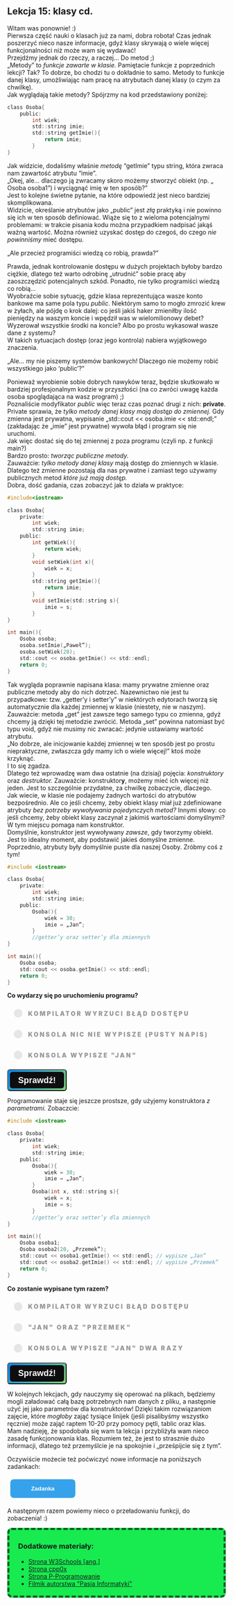 <style>
.rad-label {
  display: flex;
  align-items: center;

  border-radius: 100px;
  padding: 10px 16px;
  margin: 10px 0;

  cursor: pointer;
  transition: .3s;
}

.rad-label:hover,
.rad-label:focus-within {
  background: hsla(0, 0%, 80%, .14);
}

.rad-input {
  position: absolute;
  visibility: hidden;
  width: 1px;
  height: 1px;
  opacity: 0;
  z-index: -1;
}

.rad-design {
  width: 18px;
  height: 18px;
  border-radius: 80px;

  background: linear-gradient(to right bottom, hsl(154, 97%, 62%), hsl(225, 97%, 62%));
  position: relative;
}

.rad-design::before {
  content: '';

  display: inline-block;
  width: inherit;
  height: inherit;
  border-radius: inherit;

  background: hsl(0, 0%, 90%);
  transform: scale(1.1);
  transition: .3s;
}

.rad-input:checked+.rad-design::before {
  transform: scale(0);
}

.rad-text {
  color: hsl(0, 0%, 60%);
  margin-left: 14px;
  letter-spacing: 3px;
  text-transform: uppercase;
  font-size: 14px;
  font-weight: 900;

  transition: .3s;
}

.rad-input:checked~.rad-text {
  color: hsl(0, 0%, 40%);
}

.btn {
  background-image: linear-gradient(135deg, #008aff, #86d472);
  border-radius: 6px;
  box-sizing: border-box;
  color: #ffffff;
  display: block;
  height: 50px;
  font-size: 1.4em;
  font-weight: 600;
  padding: 4px;
  position: relative;
  text-decoration: none;
  width: 7em;
  z-index: 2;
}

.btn:hover {
  color: #fff;
}

.btn .btnspan {
  align-items: center;
  background: #0e0e10;
  border-radius: 6px;
  display: flex;
  justify-content: center;
  height: 100%;
  transition: background 0.5s ease;
  width: 100%;
}

.btn:hover .btnspan {
  background: transparent;
}

.exercise {
	position: relative;
	max-width: 30em;
	
	background-color: #fff;
	padding: 1.125em 1.5em;
	font-size: 1.25em;
	border-radius: 1rem;
  box-shadow:	0 0.125rem 0.5rem rgba(0, 0, 0, .3), 0 0.0625rem 0.125rem rgba(0, 0, 0, .2);
}

.exercise::before {
	content: '';
	position: absolute;
	width: 0;
	height: 0;
	bottom: 100%;
	left: 1.5em; 
	border: .75rem solid transparent;
	border-top: none;

	border-bottom-color: #fff;
	filter: drop-shadow(0 -0.0625rem 0.0625rem rgba(0, 0, 0, .1));
}

.exerciseButton {
  border: 0;
  text-align: center;
  display: inline-block;
  padding: 14px;
  width: 150px;
  margin: 7px;
  color: #ffffff;
  background-color: #36a2eb;
  border-radius: 8px;
  font-family: "proxima-nova-soft", sans-serif;
  font-weight: 600;
  text-decoration: none;
  transition: box-shadow 200ms ease-out;
}
</style>

<h2>Lekcja 15: klasy cd.</h2>

Witam was ponownie! :) <br/>
Pierwsza część nauki o klasach już za nami, dobra robota! Czas jednak poszerzyć nieco nasze informacje, gdyż klasy skrywają o wiele więcej funkcjonalności niż może wam się wydawać!<br/>
Przejdźmy jednak do rzeczy, a raczej… Do metod ;)<br/>
„Metody” to *funkcje zawarte w klasie.* Pamiętacie funkcje z poprzednich lekcji? Tak? To dobrze, bo chodzi tu o dokładnie to samo. Metody to funkcje danej klasy, umożliwiając nam pracę na atrybutach danej klasy (o czym za chwilkę).<br/>
Jak wyglądają takie metody? Spójrzmy na kod przedstawiony poniżej:<br/>

```c
class Osoba{
	public:
		int wiek;
		std::string imie;
		std::string getImie(){
			return imie;
		}
}
```

Jak widzicie, dodaliśmy właśnie *metodę* “getImie” typu string, która zwraca nam zawartość atrybutu “imie”.<br/>
„Okej, ale… dlaczego ją zwracamy skoro możemy stworzyć obiekt (np. „ Osoba osoba1”) i wyciągnąć imię w ten sposób?”<br/>
Jest to kolejne świetne pytanie, na które odpowiedź jest nieco bardziej skomplikowana.<br/>
Widzicie, określanie atrybutów jako „public” jest *złą* praktyką i nie powinno się ich w ten sposób definiować. Wiąże się to z wieloma potencjalnymi problemami: w trakcie pisania kodu można przypadkiem nadpisać jakąś ważną wartość. Można również uzyskać dostęp do czegoś, do czego *nie powinniśmy* mieć dostępu.<br/>

„Ale przecież programiści wiedzą co robią, prawda?”<br/>

Prawda, jednak kontrolowanie dostępu w dużych projektach byłoby bardzo ciężkie, dlatego też warto odrobinę „utrudnić” sobie pracę aby zaoszczędzić potencjalnych szkód. Ponadto, nie tylko programiści wiedzą co robią…<br/>
Wyobraźcie sobie sytuację, gdzie klasa reprezentująca wasze konto bankowe ma same pola typu *public*. Niektórym samo to mogło zmrozić krew w żyłach, ale pójdę o krok dalej: co jeśli jakiś haker zmieniłby ilość pieniędzy na waszym koncie i wpędził was w wielomilionowy debet? Wyzerował wszystkie środki na koncie? Albo po prostu wykasował wasze dane z systemu?<br/>
W takich sytuacjach dostęp (oraz jego kontrola) nabiera wyjątkowego znaczenia.<br/>

„Ale… my nie piszemy systemów bankowych! Dlaczego nie możemy robić wszystkiego jako ‘public’?”<br/>

Ponieważ wyrobienie sobie dobrych nawyków teraz, będzie skutkowało w bardziej profesjonalnym kodzie w przyszłości (na co zwróci uwagę każda osoba spoglądająca na wasz program) ;)<br/>
Poznaliście modyfikator *public* więc teraz czas poznać drugi z nich: **private**.<br/>
Private sprawia, że *tylko metody danej klasy mają dostęp do zmiennej.* Gdy zmienna jest prywatna, wypisanie „std::cout << osoba.imie << std::endl;” (zakładając że „imie” jest prywatne) wywoła błąd i program się nie uruchomi.<br/>
Jak więc dostać się do tej zmiennej z poza programu (czyli np. z funkcji main?)<br/>
Bardzo prosto: *tworząc publiczne metody.*<br/>
Zauważcie: *tylko metody danej klasy* mają dostęp do zmiennych w klasie. Dlatego też zmienne pozostają dla nas prywatne i zamiast tego używamy publicznych metod *które już mają dostęp.*<br/>
Dobra, dość gadania, czas zobaczyć jak to działa w praktyce:<br/>

```c
#include<iostream>

class Osoba{
	private:
		int wiek;
		std::string imie;
	public:
		int getWiek(){
			return wiek;
		}
		void setWiek(int x){
			wiek = x;
		}
		std::string getImie(){
			return imie;
		}
		void setImie(std::string s){
			imie = s;
		}
}

int main(){
	Osoba osoba;
	osoba.setImie(„Paweł”);
	osoba.setWiek(28);
	std::cout << osoba.getImie() << std::endl;
	return 0;
}
```

Tak wygląda poprawnie napisana klasa: mamy prywatne zmienne oraz publiczne metody aby do nich dotrzeć. Nazewnictwo nie jest tu przypadkowe: tzw. „getter’y i setter’y” w niektórych edytorach tworzą się automatycznie dla każdej zmiennej w klasie (niestety, nie w naszym). Zauważcie: metoda „get” jest zawsze tego samego typu co zmienna, gdyż chcemy ją dzięki tej metodzie zwrócić. Metoda „set” powinna natomiast być typu void, gdyż nie musimy nic zwracać: jedynie ustawiamy wartość atrybutu.<br/>
„No dobrze, ale inicjowanie każdej zmiennej w ten sposób jest po prostu niepraktyczne, zwłaszcza gdy mamy ich o wiele więcej!” ktoś może krzyknąć.<br/>
I to się zgadza.<br/>
Dlatego też wprowadzę wam dwa ostatnie (na dzisiaj) pojęcia: *konstruktory* oraz *destruktor.* Zauważcie: konstruktor**y**, możemy mieć ich więcej niż jeden. Jest to szczególnie przydatne, za chwilkę zobaczycie, dlaczego.<br/>
Jak wiecie, w klasie nie podajemy żadnych wartości do atrybutów bezpośrednio. Ale co jeśli chcemy, żeby obiekt klasy miał już zdefiniowane atrybuty *bez potrzeby wywoływania pojedynczych metod?* Innymi słowy: co jeśli chcemy, żeby obiekt klasy zaczynał z jakimiś wartościami domyślnymi?<br/>
W tym miejscu pomaga nam konstruktor.<br/>
Domyślnie, konstruktor jest wywoływany *zawsze*, gdy tworzymy obiekt. Jest to idealny moment, aby podstawić jakieś domyślne zmienne.<br/>
Poprzednio, atrybuty były domyślnie puste dla naszej Osoby. Zróbmy coś z tym!<br/>

```c
#include <iostream>

class Osoba{
	private:
		int wiek;
		std::string imie;
	public:
		Osoba(){
			wiek = 30;
			imie = „Jan”;
		}
		//getter’y oraz setter’y dla zmiennych
}

int main(){
	Osoba osoba;
	std::cout << osoba.getImie() << std::endl;
	return 0;
}
```

**Co wydarzy się po uruchomieniu programu?**
<form> 
<label class="rad-label">
<input type="radio" class="rad-input" name="fav_language" value="HTML" id="op1">
<div class="rad-design"></div>
<div class="rad-text">Kompilator wyrzuci błąd dostępu</div>
</label>

<label class="rad-label">
<input type="radio" class="rad-input" name="fav_language" value="HTML" id="op2">
<div class="rad-design"></div>
<div class="rad-text">Konsola nic nie wypisze (pusty napis)</div>
</label>

<label class="rad-label">
<input type="radio" class="rad-input" name="fav_language" value="HTML" id="op3">
<div class="rad-design"></div>
<div class="rad-text">Konsola wypisze "Jan"</div>
</label>

</form>

<button id="baton" class="btn" onclick = "
if(document.getElementById('op1').checked || document.getElementById('op2').checked || document.getElementById('op3').checked){
	if(document.getElementById('op1').checked){
		document.getElementById('answer').innerHTML = 'Nie tym razem: mamy dostęp do tej zmiennej dzięki publicznej metodzie.';
		document.getElementById('answer').style='display:block;';
		}
	else if(document.getElementById('op2').checked){
		document.getElementById('answer').innerHTML = 'Nie: napis istnieje dzieki przypisaniu w konstruktorze.';
		document.getElementById('answer').style='display:block;';
	}
	else if(document.getElementById('op3').checked){
		document.getElementById('answer').innerHTML = 'Dokładnie tak, brawo!';
		document.getElementById('answer').style='display:block;';
	}
}
"><span class="btnspan">Sprawdź!</span></button>

<p id="answer" class="exercise" style="display:none;"></p>

Programowanie staje się jeszcze prostsze, gdy użyjemy konstruktora *z parametrami.* Zobaczcie:

```c
#include <iostream>

class Osoba{
	private:
		int wiek;
		std::string imie;
	public:
		Osoba(){
			wiek = 30;
			imie = „Jan”;
		}
		Osoba(int x, std::string s){
			wiek = x;
			imie = s;
		}
		//getter’y oraz setter’y dla zmiennych
}

int main(){
	Osoba osoba1;
	Osoba osoba2(20, „Przemek”);
	std::cout << osoba1.getImie() << std::endl; // wypisze „Jan”
	std::cout << osoba2.getImie() << std::endl; // wypisze „Przemek”
	return 0;
}
```

**Co zostanie wypisane tym razem?**
<form> 
<label class="rad-label">
<input type="radio" class="rad-input" name="fav_language" value="HTML" id="op4">
<div class="rad-design"></div>
<div class="rad-text">Kompilator wyrzuci błąd dostępu</div>
</label>

<label class="rad-label">
<input type="radio" class="rad-input" name="fav_language" value="HTML" id="op5">
<div class="rad-design"></div>
<div class="rad-text">"Jan" oraz "Przemek"</div>
</label>

<label class="rad-label">
<input type="radio" class="rad-input" name="fav_language" value="HTML" id="op6">
<div class="rad-design"></div>
<div class="rad-text">Konsola wypisze "Jan" dwa razy</div>
</label>

</form>

<button id="baton" class="btn" onclick = "
if(document.getElementById('op4').checked || document.getElementById('op5').checked || document.getElementById('op6').checked){
	if(document.getElementById('op4').checked){
		document.getElementById('answer2').innerHTML = 'Nie tym razem: mamy dostęp do tej zmiennej dzięki publicznej metodzie.';
		document.getElementById('answer2').style='display:block;';
		}
	else if(document.getElementById('op5').checked){
		document.getElementById('answer2').innerHTML = 'Dokładnie tak, brawo!';
		document.getElementById('answer2').style='display:block;';
	}
	else if(document.getElementById('op6').checked){
		document.getElementById('answer2').innerHTML = 'Niestety nie: spójrzcie jeszcze raz na tworzenie obiektów w funkcji main()';
		document.getElementById('answer2').style='display:block;';
	}
}
"><span class="btnspan">Sprawdź!</span></button>

<p id="answer2" class="exercise" style="display:none;"></p>

W kolejnych lekcjach, gdy nauczymy się operować na plikach, będziemy mogli załadować całą bazę potrzebnych nam danych z pliku, a następnie użyć jej jako parametrów dla konstruktorów! Dzięki takim rozwiązaniom zajęcie, które *mogłoby* zająć tysiące linijek (jeśli pisalibyśmy wszystko ręcznie) może zająć raptem 10-20 przy pomocy pętli, tablic oraz klas.<br/>
Mam nadzieję, że spodobała się wam ta lekcja i przybliżyła wam nieco zasadę funkcjonowania klas. Rozumiem też, że jest to strasznie dużo informacji, dlatego też przemyślcie je na spokojnie i „prześpijcie się z tym”.

Oczywiście możecie też poćwiczyć nowe informacje na poniższych zadankach:

<button onclick="if (document.getElementById('exercises').style.display === 'none') {document.getElementById('exercises').style.display = 'block';} else {document.getElementById('exercises').style.display = 'none';}" class="exerciseButton">Zadanka</button>

<div id="exercises" style="display: none" class="exercise">
1.<br/>
  Napiszcie klasę "lodówka": opatrzcie ją w funkcję chłodzenia oraz mrożenia.<br/>
2.<br/>
  Rozszerzmy program z ćw.1: dołóżcie klasy "owoc" oraz "warzywo", pozwólcie lodówce przechowywać po kilka z nich (np 5, 8).<br/>
3.<br/>
  Rozszerzając dalej nasz program: napiszcie metody mówiące użytkownikowi, ile ma wolnego miejsca. Zauważcie: wolne miejsce jest *wspólne* dla warzyw i owoców.<br/>
  Może jakaś zmienna licząca dostępne miejsce..?
</div>

A następnym razem powiemy nieco o przeładowaniu funkcji, do zobaczenia! :)

<div style="background-color: #17eb50;border-radius: 10px;padding: 5px;padding-left: 20px;border: 5px #0f6124 dashed;">
<h3>Dodatkowe materiały:</h3>

- <a href="https://www.w3schools.com/cpp/cpp_classes.asp">Strona W3Schools [ang.]</a>
- <a href="https://cpp0x.pl/kursy/Kurs-C++/Dodatkowe-materialy/Klasy-obiekty/311">Strona cpp0x</a>
- <a href="https://www.p-programowanie.pl/cpp/klasy-c">Strona P-Programowanie</a>
- <a href="https://www.youtube.com/watch?v=aDXjubGK0jU">Filmik autorstwa "Pasja Informatyki"</a>

</div>